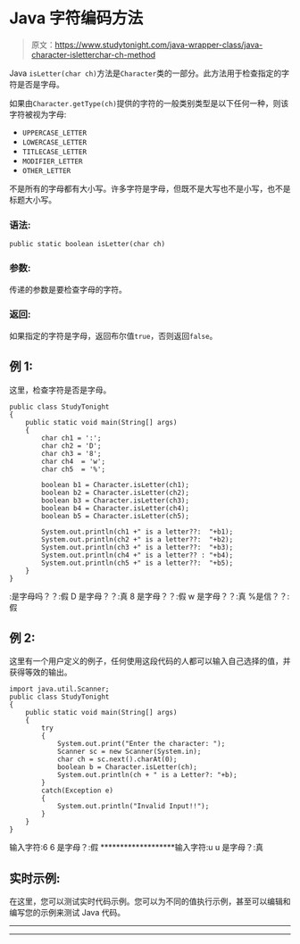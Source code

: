 # Java 字符编码方法

> 原文：<https://www.studytonight.com/java-wrapper-class/java-character-isletterchar-ch-method>

Java `isLetter(char ch)`方法是`Character`类的一部分。此方法用于检查指定的字符是否是字母。

如果由`Character.getType(ch)`提供的字符的一般类别类型是以下任何一种，则该字符被视为字母:

*   `UPPERCASE_LETTER`
*   `LOWERCASE_LETTER`
*   `TITLECASE_LETTER`
*   `MODIFIER_LETTER`
*   `OTHER_LETTER`

不是所有的字母都有大小写。许多字符是字母，但既不是大写也不是小写，也不是标题大小写。

### 语法:

```
public static boolean isLetter(char ch)
```

### 参数:

传递的参数是要检查字母的字符。

### 返回:

如果指定的字符是字母，返回布尔值`true`，否则返回`false`。

## 例 1:

这里，检查字符是否是字母。

```
public class StudyTonight
{ 
	public static void main(String[] args)
	{  
		char ch1 = ':';  
		char ch2 = 'D';  
		char ch3 = '8';  
		char ch4  = 'w';   
		char ch5  = '%';  

		boolean b1 = Character.isLetter(ch1);  
		boolean b2 = Character.isLetter(ch2);  
		boolean b3 = Character.isLetter(ch3);  
		boolean b4 = Character.isLetter(ch4);  
		boolean b5 = Character.isLetter(ch5);  

		System.out.println(ch1 +" is a letter??:  "+b1);  
		System.out.println(ch2 +" is a letter??:  "+b2);  
		System.out.println(ch3 +" is a letter??:  "+b3);  
		System.out.println(ch4 +" is a letter?? : "+b4);  
		System.out.println(ch5 +" is a letter??:  "+b5);  
	}  
} 
```

:是字母吗？？:假
D 是字母？？:真
8 是字母？？:假
w 是字母？？:真
%是信？？:假

## 例 2:

这里有一个用户定义的例子，任何使用这段代码的人都可以输入自己选择的值，并获得等效的输出。

```
import java.util.Scanner; 
public class StudyTonight
{  
	public static void main(String[] args)
	{  
		try
		{
			System.out.print("Enter the character: ");  
			Scanner sc = new Scanner(System.in);         
			char ch = sc.next().charAt(0);  
			boolean b = Character.isLetter(ch);
			System.out.println(ch + " is a Letter?: "+b);
		}
		catch(Exception e)
		{
			System.out.println("Invalid Input!!");
		}
	}  
}
```

输入字符:6
6 是字母？:假
*******************输入字符:u
u 是字母？:真

## 实时示例:

在这里，您可以测试实时代码示例。您可以为不同的值执行示例，甚至可以编辑和编写您的示例来测试 Java 代码。

* * *

* * *